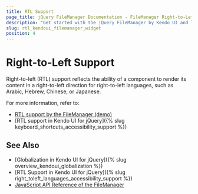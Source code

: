 ```yaml
---
title: RTL Support
page_title: jQuery FileManager Documentation - FileManager Right-to-Left Support
description: "Get started with the jQuery FileManager by Kendo UI and learn about the RTL supports it provides."
slug: rtl_kendoui_filemanager_widget
position: 4
---
```


# Right-to-Left Support

Right-to-left (RTL) support reflects the ability of a component to render its content in a right-to-left direction for right-to-left languages, such as Arabic, Hebrew, Chinese, or Japanese.

For more information, refer to:
* [RTL support by the FileManager (demo)](https://demos.telerik.com/kendo-ui/filemanager/right-to-left-support)
* [RTL support in Kendo UI for jQuery]({% slug keyboard_shortcuts_accessibility_support %})

## See Also

* [Globalization in Kendo UI for jQuery]({% slug overview_kendoui_globalization %})
* [RTL Support in Kendo UI for jQuery]({% slug right_toleft_languages_accessibility_support %})
* [JavaScript API Reference of the FileManager](/api/javascript/ui/filemanager)
